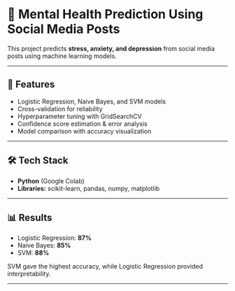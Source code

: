 # 🧠 Mental Health Prediction Using Social Media Posts  

This project predicts **stress, anxiety, and depression** from social media posts using machine learning models.  

---

## 🚀 Features  
- Logistic Regression, Naive Bayes, and SVM models  
- Cross-validation for reliability  
- Hyperparameter tuning with GridSearchCV  
- Confidence score estimation & error analysis  
- Model comparison with accuracy visualization  

---

## 🛠️ Tech Stack  
- **Python** (Google Colab)  
- **Libraries:** scikit-learn, pandas, numpy, matplotlib  

---

## 📊 Results  
- Logistic Regression: **87%**  
- Naive Bayes: **85%**  
- SVM: **88%**  

SVM gave the highest accuracy, while Logistic Regression provided interpretability.  

---

